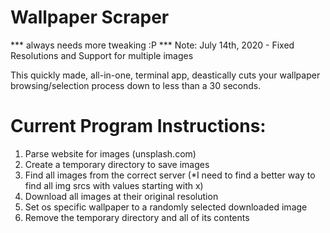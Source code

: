 # Wallpaper Scraper

*** always needs more tweaking :P ***
Note: July 14th, 2020 - Fixed Resolutions and Support for multiple images

This quickly made, all-in-one, terminal app, deastically cuts your wallpaper browsing/selection process down to less than a 30 seconds.

# Current Program Instructions:
1. Parse website for images (unsplash.com)
2. Create a temporary directory to save images
3. Find all images from the correct server (*I need to find a better way to find all img srcs with values starting with x)
3. Download all images at their original resolution
5. Set os specific wallpaper to a randomly selected downloaded image
6. Remove the temporary directory and all of its contents
